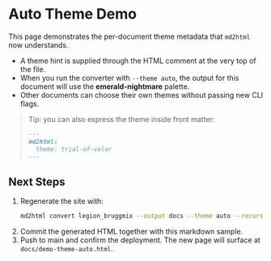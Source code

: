 ﻿<!-- md2html-theme: emerald-nightmare -->

# Auto Theme Demo

This page demonstrates the per-document theme metadata that `md2html` now understands.

- A theme hint is supplied through the HTML comment at the very top of the file.
- When you run the converter with `--theme auto`, the output for this document will use the **emerald-nightmare** palette.
- Other documents can choose their own themes without passing new CLI flags.

> Tip: you can also express the theme inside front matter:
>
> ```markdown
> ---
> md2html:
>   theme: trial-of-valor
> ---
> ```

## Next Steps

1. Regenerate the site with:
   ```bash
   md2html convert legion_bruggmix --output docs --theme auto --recursive
   ```
2. Commit the generated HTML together with this markdown sample.
3. Push to main and confirm the deployment. The new page will surface at `docs/demo-theme-auto.html`.
